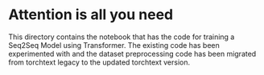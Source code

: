 # Attention is all you need

This directory contains the notebook that has the code for training a Seq2Seq Model using Transformer. The existing code has been experimented with and the dataset preprocessing code has been migrated from torchtext legacy to the updated torchtext version.
